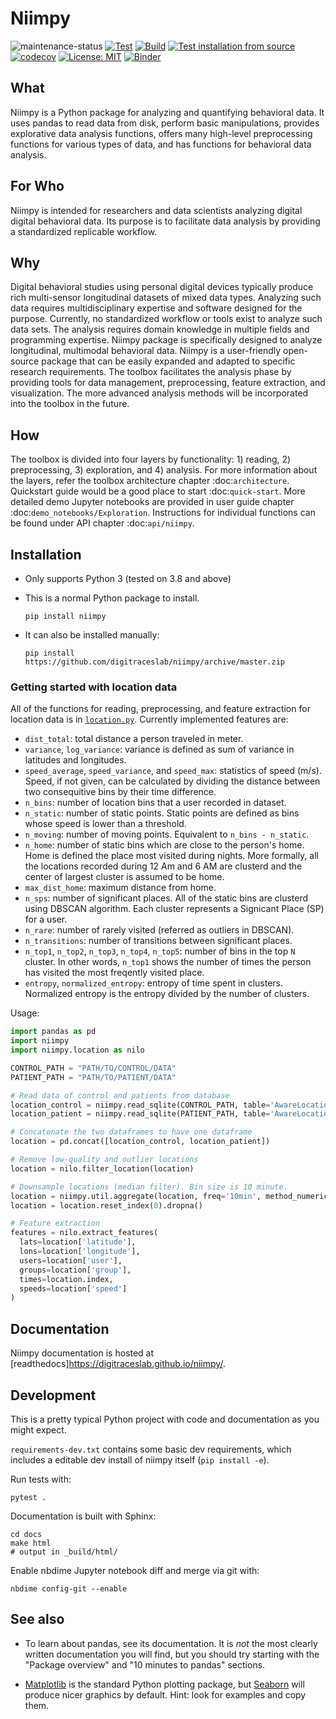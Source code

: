 # Niimpy

![maintenance-status](https://img.shields.io/badge/maintenance-actively--developed-brightgreen.svg)
[![Test](https://github.com/digitraceslab/niimpy/actions/workflows/test.yml/badge.svg)](https://github.com/digitraceslab/niimpy/actions/workflows/test.yml)
[![Build](https://github.com/digitraceslab/niimpy/actions/workflows/pages/pages-build-deployment/badge.svg)](https://github.com/digitraceslab/niimpy/actions/workflows/pages/pages-build-deployment)
[![Test installation from source](https://github.com/digitraceslab/niimpy/actions/workflows/install.yml/badge.svg)](https://github.com/digitraceslab/niimpy/actions/workflows/install.yml)
[![codecov](https://codecov.io/gh/digitraceslab/niimpy/branch/master/graph/badge.svg?token=SEEOOF7A70)](https://codecov.io/gh/digitraceslab/niimpy)
[![License: MIT](https://img.shields.io/badge/License-MIT-green.svg)](https://opensource.org/licenses/MIT)
[![Binder](https://mybinder.org/badge_logo.svg)](https://mybinder.org/v2/gh/digitraceslab/niimpy/HEAD?labpath=docs)

What
----

Niimpy is a Python package for analyzing and quantifying behavioral data. It uses pandas to read data from disk, perform basic manipulations, provides explorative data analysis functions, offers many high-level preprocessing functions for various types of data, and has functions for behavioral data analysis.

For Who
-------

Niimpy is intended for researchers and data scientists analyzing digital digital behavioral data. Its purpose is to facilitate data analysis by providing a standardized replicable workflow.

Why
---

Digital behavioral studies using personal digital devices typically produce rich multi-sensor longitudinal datasets of mixed data types. Analyzing such data requires multidisciplinary expertise and software designed for the purpose. Currently, no standardized workflow or tools exist to analyze such data sets. The analysis requires domain knowledge in multiple fields and programming expertise. Niimpy package is specifically designed to analyze longitudinal, multimodal behavioral data. Niimpy is a user-friendly open-source package that can be easily expanded and adapted to specific research requirements. The toolbox facilitates the analysis phase by providing tools for data management, preprocessing, feature extraction, and visualization. The more advanced analysis methods will be incorporated into the toolbox in the future.


How
---

The toolbox is divided into four layers by functionality: 1) reading, 2) preprocessing, 3) exploration, and 4) analysis. For more information about the layers, refer the toolbox architecture chapter :doc:`architecture`. Quickstart guide would be a good place to start :doc:`quick-start`. More detailed demo Jupyter notebooks are provided in user guide chapter :doc:`demo_notebooks/Exploration`. Instructions for individual functions can be found under API chapter :doc:`api/niimpy`.


## Installation

- Only supports Python 3 (tested on 3.8 and above)

- This is a normal Python package to install. 

  ```
  pip install niimpy
  ```

- It can also be installed manually:

  ```
  pip install https://github.com/digitraceslab/niimpy/archive/master.zip
  ```

### Getting started with location data

All of the functions for reading, preprocessing, and feature extraction for location data is in [`location.py`](niimpy/location.py). Currently implemented features are:

- `dist_total`: total distance a person traveled in meter.
- `variance`, `log_variance`: variance is defined as sum of variance in latitudes and longitudes.
- `speed_average`, `speed_variance`, and `speed_max`: statistics of speed (m/s). Speed, if not given, can be calculated by dividing the distance between two consequitive bins by their time difference.
- `n_bins`: number of location bins that a user recorded in dataset.
- `n_static`: number of static points. Static points are defined as bins whose speed is lower than a threshold.
- `n_moving`: number of moving points. Equivalent to `n_bins - n_static`.
- `n_home`: number of static bins which are close to the person's home. Home is defined the place most visited during nights. More formally, all the locations recorded during 12 Am and 6 AM are clusterd and the center of largest cluster is assumed to be home.
- `max_dist_home`: maximum distance from home.
- `n_sps`: number of significant places. All of the static bins are clusterd using DBSCAN algorithm. Each cluster represents a Signicant Place (SP) for a user.
- `n_rare`: number of rarely visited (referred as outliers in DBSCAN).
- `n_transitions`: number of transitions between significant places.
- `n_top1`, `n_top2`, `n_top3`, `n_top4`, `n_top5`: number of bins in the top `N` cluster. In other words, `n_top1` shows the number of times the person has visited the most freqently visited place.
- `entropy`, `normalized_entropy`: entropy of time spent in clusters. Normalized entropy is the entropy divided by the number of clusters.

Usage:

```python
import pandas as pd
import niimpy
import niimpy.location as nilo

CONTROL_PATH = "PATH/TO/CONTROL/DATA"
PATIENT_PATH = "PATH/TO/PATIENT/DATA"

# Read data of control and patients from database
location_control = niimpy.read_sqlite(CONTROL_PATH, table='AwareLocation', add_group='control', tz='Europe/Helsinki')
location_patient = niimpy.read_sqlite(PATIENT_PATH, table='AwareLocation', add_group='patient', tz='Europe/Helsinki')

# Concatenate the two dataframes to have one dataframe
location = pd.concat([location_control, location_patient])

# Remove low-quality and outlier locations
location = nilo.filter_location(location)

# Downsample locations (median filter). Bin size is 10 minute.
location = niimpy.util.aggregate(location, freq='10min', method_numerical='median')
location = location.reset_index(0).dropna()

# Feature extraction
features = nilo.extract_features(
  lats=location['latitude'],
  lons=location['longitude'],
  users=location['user'],
  groups=location['group'],
  times=location.index,
  speeds=location['speed']
)
```

## Documentation

Niimpy documentation is hosted at [readthedocs]https://digitraceslab.github.io/niimpy/.

## Development

This is a pretty typical Python project with code and documentation as
you might expect.

`requirements-dev.txt` contains some basic dev requirements, which
includes a editable dev install of niimpy itself (`pip install -e`).

Run tests with:
```
pytest .
```

Documentation is built with Sphinx:
```
cd docs
make html
# output in _build/html/
```

Enable nbdime Jupyter notebook diff and merge via git with:
```
nbdime config-git --enable
```


## See also

* To learn about pandas, see its documentation.  It is *not* the most
  clearly written documentation you will find, but you should try
  starting with the "Package overview" and "10 minutes to pandas"
  sections.

* [Matplotlib](https://matplotlib.org/) is the standard Python
  plotting package, but [Seaborn](https://seaborn.pydata.org/) will
  produce nicer graphics by default.  Hint: look for examples and copy
  them.

